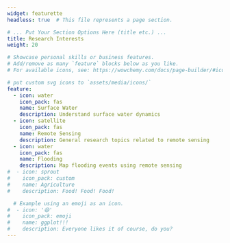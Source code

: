 ```yaml
---
widget: featurette
headless: true  # This file represents a page section.

# ... Put Your Section Options Here (title etc.) ...
title: Research Interests
weight: 20

# Showcase personal skills or business features.
# Add/remove as many `feature` blocks below as you like.
# For available icons, see: https://wowchemy.com/docs/page-builder/#icons

# put custom svg icons to `assets/media/icons/`
feature:
  - icon: water
    icon_pack: fas
    name: Surface Water
    description: Understand surface water dynamics 
  - icon: satellite
    icon_pack: fas
    name: Remote Sensing
    description: General research topics related to remote sensing
  - icon: water
    icon_pack: fas
    name: Flooding
    description: Map flooding events using remote sensing
#  - icon: sprout
#    icon_pack: custom
#    name: Agriculture
#    description: Food! Food! Food!

  # Example using an emoji as an icon.
#  - icon: '😄'
#    icon_pack: emoji
#    name: ggplot!!!
#    description: Everyone likes it of course, do you?
---
```

